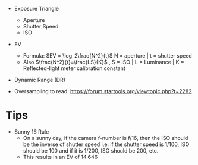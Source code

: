 - Exposure Triangle
	- Aperture
	- Shutter Speed
	- ISO
- EV
	- Formula: $EV = \log_2\frac{N^2}{t}$ N = aperture | t = shutter speed 
	- Also $\frac{N^2}{t}=\frac{LS}{K}$ , S = ISO | L = Luminance | K = Reflected-light meter calibration constant
- Dynamic Range (DR)


- Oversampling to read: https://forum.startools.org/viewtopic.php?t=2282

# Tips
- Sunny 16 Rule
	- On a sunny day, if the camera f-number is f/16, then the ISO should be the inverse of shutter speed i.e. if the shutter speed is 1/100, ISO should be 100 and if it is 1/200, ISO should be 200, etc.
	- This results in an EV of 14.646